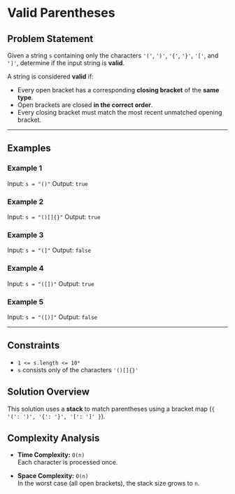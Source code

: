 # Valid Parentheses

## Problem Statement

Given a string `s` containing only the characters `'('`, `')'`, `'{'`, `'}'`, `'['`, and `']'`, determine if the input string is **valid**.

A string is considered **valid** if:

- Every open bracket has a corresponding **closing bracket** of the **same type**.
- Open brackets are closed **in the correct order**.
- Every closing bracket must match the most recent unmatched opening bracket.
---

## Examples

### Example 1
Input: `s = "()"`
Output: `true`
### Example 2
Input: `s = "()[]{}"`
Output: `true`
### Example 3
Input: `s = "(]"`
Output: `false`
### Example 4
Input: `s = "([])"`
Output: `true`
### Example 5
Input: `s = "([)]"`
Output: `false`


---

## Constraints

- `1 <= s.length <= 10⁴`
- `s` consists only of the characters `'()[]{}'`

## Solution Overview

This solution uses a **stack** to match parentheses using a bracket map (`{ '(': ')', '{': '}', '[': ']' }`).

## Complexity Analysis

- **Time Complexity:** `O(n)`  
  Each character is processed once.

- **Space Complexity:** `O(n)`  
  In the worst case (all open brackets), the stack size grows to `n`.